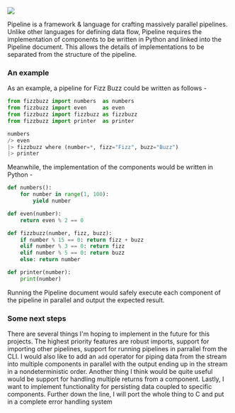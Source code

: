 ![](https://i.imgur.com/ev39mql.png)

Pipeline is a framework & language for crafting massively parallel pipelines. Unlike other languages for defining data flow, Pipeline requires the implementation of components to be written in Python and linked into the Pipeline document. This allows the details of implementations to be separated from the structure of the pipeline.

### An example

As an example, a pipeline for Fizz Buzz could be written as follows -

```python
from fizzbuzz import numbers  as numbers
from fizzbuzz import even     as even
from fizzbuzz import fizzbuzz as fizzbuzz
from fizzbuzz import printer  as printer

numbers
/> even 
|> fizzbuzz where (number=*, fizz="Fizz", buzz="Buzz")
|> printer
```

Meanwhile, the implementation of the components would be written in Python -

```python
def numbers():
    for number in range(1, 100):
        yield number

def even(number):
    return even % 2 == 0

def fizzbuzz(number, fizz, buzz):
    if number % 15 == 0: return fizz + buzz
    elif number % 3 == 0: return fizz
    elif number % 5 == 0: return buzz
    else: return number

def printer(number):
    print(number)
```

Running the Pipeline document would safely execute each component of the pipeline in parallel and output the expected result.

### Some next steps

There are several things I'm hoping to implement in the future for this projects. The highest priority features are robust imports, support for importing other pipelines, support for running pipelines in parrallel from the CLI. I would also like to add an `add` operator for piping data from the stream into multiple components in parallel with the output ending up in the stream in a nondeterministic order. Another thing I think would be quite useful would be support for handling multiple returns from a component. Lastly, I want to implement functionality for persisting data coupled to specific components. Further down the line, I will port the whole thing to C and put in a complete error handling system
